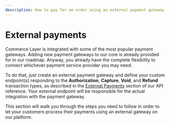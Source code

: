 ```yaml
---
description: How to pay for an order using an external payment gateway
---
```


# External payments

Commerce Layer is integrated with some of the most popular payment gateways. Adding new payment gateways to our core is already provided for in our roadmap. Anyway, you already have the complete flexibility to connect whichever payment service provider you may need. 

To do that, just create an external payment gateway and define your custom endpoint\(s\) responding to the **Authorization**, **Capture**, **Void**, and **Refund** transaction types, as described in the [External Payments](https://docs.commercelayer.io/api/external-resources/external-payment-gateways) section of our API reference. Your external endpoint will be responsible for the actual integration with the payment gateway. 

This section will walk you through the steps you need to follow in order to let your customers process their payments using an external gateway on our platform.

